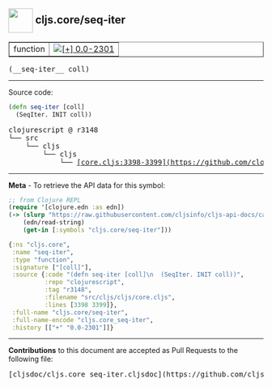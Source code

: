 ## <img width="48px" valign="middle" src="http://i.imgur.com/Hi20huC.png"> cljs.core/seq-iter

 <table border="1">
<tr>

<td>function</td>
<td><a href="https://github.com/cljsinfo/cljs-api-docs/tree/0.0-2301"><img valign="middle" alt="[+] 0.0-2301" src="https://img.shields.io/badge/+-0.0--2301-lightgrey.svg"></a> </td>
</tr>
</table>

 <samp>
(__seq-iter__ coll)<br>
</samp>

---





Source code:

```clj
(defn seq-iter [coll]
  (SeqIter. INIT coll))
```

 <pre>
clojurescript @ r3148
└── src
    └── cljs
        └── cljs
            └── <ins>[core.cljs:3398-3399](https://github.com/clojure/clojurescript/blob/r3148/src/cljs/cljs/core.cljs#L3398-L3399)</ins>
</pre>


---

__Meta__ - To retrieve the API data for this symbol:

```clj
;; from Clojure REPL
(require '[clojure.edn :as edn])
(-> (slurp "https://raw.githubusercontent.com/cljsinfo/cljs-api-docs/catalog/cljs-api.edn")
    (edn/read-string)
    (get-in [:symbols "cljs.core/seq-iter"]))
```

```clj
{:ns "cljs.core",
 :name "seq-iter",
 :type "function",
 :signature ["[coll]"],
 :source {:code "(defn seq-iter [coll]\n  (SeqIter. INIT coll))",
          :repo "clojurescript",
          :tag "r3148",
          :filename "src/cljs/cljs/core.cljs",
          :lines [3398 3399]},
 :full-name "cljs.core/seq-iter",
 :full-name-encode "cljs.core_seq-iter",
 :history [["+" "0.0-2301"]]}

```

---

__Contributions__ to this document are accepted as Pull Requests to the following file:

 <pre>
[cljsdoc/cljs.core_seq-iter.cljsdoc](https://github.com/cljsinfo/cljs-api-docs/blob/master/cljsdoc/cljs.core_seq-iter.cljsdoc)
</pre>

